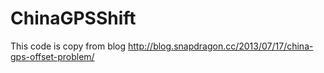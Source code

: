 # ChinaGPSShift
This code is copy from blog http://blog.snapdragon.cc/2013/07/17/china-gps-offset-problem/
